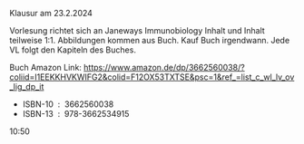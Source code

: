 
Klausur am 23.2.2024

Vorlesung richtet sich an Janeways Immunobiology
Inhalt und Inhalt teilweise 1:1.
Abbildungen kommen aus Buch.
Kauf Buch irgendwann.
Jede VL folgt den Kapiteln des Buches.

Buch Amazon Link: https://www.amazon.de/dp/3662560038/?coliid=I1EEKKHVKWIFG2&colid=F12OX53TXTSE&psc=1&ref_=list_c_wl_lv_ov_lig_dp_it

- ISBN-10 ‏ : ‎ 3662560038
- ISBN-13 ‏ : ‎ 978-3662534915

10:50
